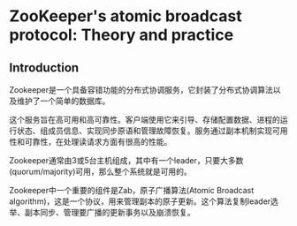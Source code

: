 # ZooKeeper's atomic broadcast protocol: Theory and practice

## Introduction

Zookeeper是一个具备容错功能的分布式协调服务，它封装了分布式协调算法以及维护了一个简单的数据库。

这个服务旨在高可用和高可靠性。客户端使用它来引导、存储配置数据、进程的运行状态、组成员信息、实现同步原语和管理故障恢复。服务通过副本机制实现可用性和可靠性，在处理读请求方面有很高的性能。

Zookeeper通常由3或5台主机组成，其中有一个leader，只要大多数(quorum/majority)可用，那么整个系统就是可用的。

Zookeeper中一个重要的组件是Zab，原子广播算法(Atomic Broadcast algorithm)，这是一个协议，用来管理副本的原子更新。这个算法复制leader选举、副本同步、管理要广播的更新事务以及崩溃恢复。

